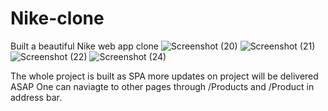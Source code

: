 # Nike-clone
Built a beautiful Nike web app clone 
![Screenshot (20)](https://github.com/codeAdi2307/Nike-clone/assets/138471886/b32d3b11-6dab-4b52-b89e-350a5af2be50)
![Screenshot (21)](https://github.com/codeAdi2307/Nike-clone/assets/138471886/f460f6dd-f52e-44f5-887d-3c6685c44dec)
![Screenshot (22)](https://github.com/codeAdi2307/Nike-clone/assets/138471886/9c2acb3c-9981-44e9-af18-cfd270fbc8bf)
![Screenshot (24)](https://github.com/codeAdi2307/Nike-clone/assets/138471886/3f667e41-a49d-4322-a261-9385dad2d22a)

The whole project is built as SPA more updates on project will be delivered ASAP 
One can naviagte to other pages through /Products and /Product in address bar.
